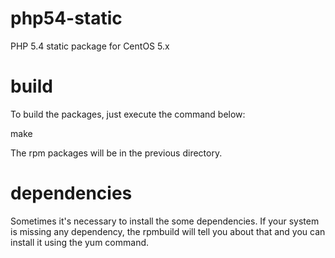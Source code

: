 php54-static
============

PHP 5.4 static package for CentOS 5.x

build
============

To build the packages, just execute the command below:

make

The rpm packages will be in the previous directory.

dependencies
============

Sometimes it's necessary to install the some dependencies. If your system is missing any dependency, the rpmbuild will tell you about that and you can install it using the yum command.
